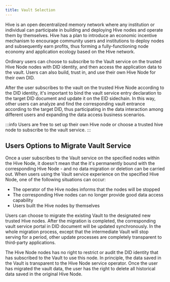 ```yaml
---
title: Vault Selection
---
```


Hive is an open decentralized memory network where any institution or individual can participate in building and deploying Hive nodes and operate them by themselves. Hive has a plan to introduce an economic incentive mechanism to encourage community users and institutions to deploy nodes and subsequently earn profits, thus forming a fully-functioning node economy and application ecology based on the Hive network.

Ordinary users can choose to subscribe to the Vault service on the trusted Hive Node nodes with DID identity, and then access the application data to the vault. Users can also build, trust in, and use their own Hive Node for their own DID.

After the user subscribes to the vault on the trusted Hive Node according to the DID identity, it's important to bind the vault service entry declaration to the target DID document and update it on the EID sidechain. In this way, other users can analyze and find the corresponding vault entrance according to the target DID, thus participating in the data interaction among different users and expanding the data access business scenarios.

:::info
Users are free to set up their own Hive node or choose a trusted hive node to subscribe to the vault service.
:::

## Users Options to Migrate Vault Service

Once a user subscribes to the Vault service on the specified nodes within the Hive Node, it doesn't mean that the it's permanently bound with the corresponding Hive Node - and no data migration or deletion can be carried out. When users using the Vault service experience on the specified Hive Node, one of the following situations can occur:

- The operator of the Hive nodes informs that the nodes will be stopped
- The corresponding Hive nodes can no longer provide good data access capability
- Users built the Hive nodes by themselves

Users can choose to migrate the existing Vault to the designated new trusted Hive nodes. After the migration is completed, the corresponding vault service portal in DID document will be updated synchronously. In the whole migration process, except that the intermediate Vault will stop serving for a period, other update processes are completely transparent to third-party applications.

The Hive Node nodes has no right to restrict or audit the DID identity that has subscribed to the Vault to use this node. In principle, the data saved in the Vault is transparent to the Hive Node service operator. Once the user has migrated the vault data, the user has the right to delete all historical data saved in the original Hive Node.
